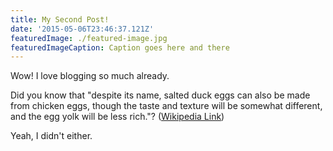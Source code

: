 ```yaml
---
title: My Second Post!
date: '2015-05-06T23:46:37.121Z'
featuredImage: ./featured-image.jpg
featuredImageCaption: Caption goes here and there
---
```


Wow! I love blogging so much already.

Did you know that "despite its name, salted duck eggs can also be made from
chicken eggs, though the taste and texture will be somewhat different, and the
egg yolk will be less rich."?
([Wikipedia Link](http://en.wikipedia.org/wiki/Salted_duck_egg))

Yeah, I didn't either.
